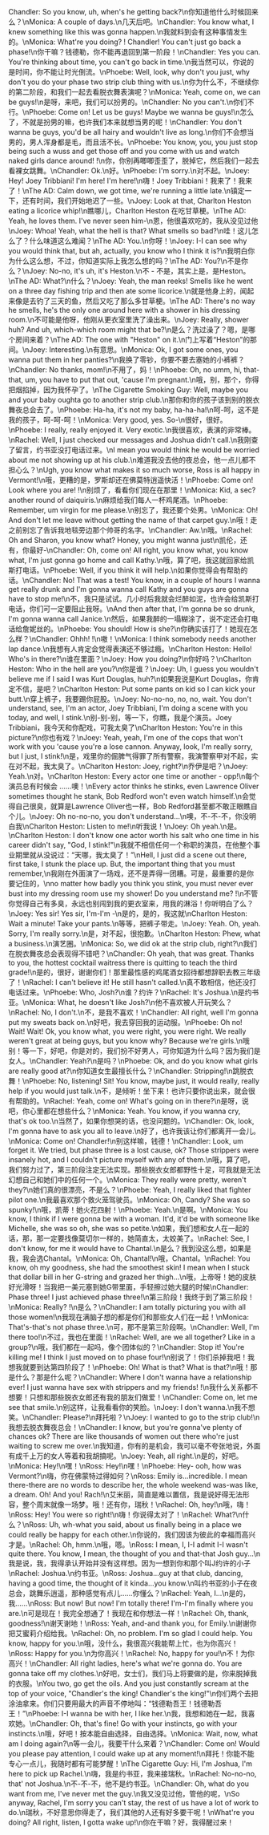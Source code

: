 Chandler: So you know, uh, when's he getting back?\n你知道他什么时候回来么？\nMonica: A couple of days.\n几天后吧。\nChandler: You know what, I knew something like this was gonna happen.\n我就料到会有这种事情发生的。\nMonica: What're you doing? ! Chandler! You can't just go back a phase!\n你干嘛？钱德勒，你不能再退回到第一阶段！\nChandler: Yes you can. You're thinking about time, you can't go back in time.\n我当然可以，你说的是时间，你不能让时光倒流。\nPhoebe: Well, look, why don't you just, why don't you do your phase two strip club thing with us.\n你为什么不，不继续你的第二阶段，和我们一起去看脱衣舞表演呢？\nMonica: Yeah, come on, we can be guys!\n是呀，来吧，我们可以扮男的。\nChandler: No you can't.\n你们不行。\nPhoebe: Come on! Let us be guys! Maybe we wanna be guys!\n怎么了，不就是扮男的嘛，也许我们本来就想当男的呢！\nChandler: You don't wanna be guys, you'd be all hairy and wouldn't live as long.\n你们不会想当男的，男人浑身都是毛，而且活不长。\nPhoebe: You know, you, you just stop being such a wuss and get those off and you come with us and watch naked girls dance around! !\n你，你别再唧唧歪歪了，脱掉它，然后我们一起去看裸女跳舞。\nChandler: Ok.\n好。\nPhoebe: I'm sorry.\n对不起。\nJoey: Hey! Joey Tribbiani! I'm here! I'm here!\n嗨！Joey Tribbiani！我来了！我来了！\nThe AD: Calm down, we got time, we're running a little late.\n镇定一下，还有时间，我们开始地迟了一些。\nJoey: Look at that, Charlton Heston eating a licorice whip!\n瞧哪儿，Charlton Heston 在吃甘草梗。\nThe AD: Yeah, he loves them. I've never seen him-\n恩，他很喜欢吃的，我从没见过他\nJoey: Whoa! Yeah, what the hell is that? What smells so bad?\n哇！这儿怎么了？什么味道这么难闻？\nThe AD: You.\n你呀！\nJoey: I-I can see why you would think that, but ah, actually, you know who I think it is?\n我明白你为什么这么想，不过，你知道实际上我怎么想的吗？\nThe AD: You?\n不是你么？\nJoey: No-no, it's uh, it's Heston.\n不 - 不是，其实上是，是Heston。\nThe AD: What?\n什么？\nJoey: Yeah, the man reeks! Smells like he went on a three day fishing trip and then ate some licorice.\n就是他身上的，闻起来像是去钓了三天的鱼，然后又吃了那么多甘草梗。\nThe AD: There's no way he smells, he's the only one around here with a shower in his dressing room.\n不可能是他呀，他刚从更衣室里洗了澡出来。\nJoey: Really, shower huh? And uh, which-which room might that be?\n是么？洗过澡了？嗯，是哪个房间来着？\nThe AD: The one with "Heston" on it.\n门上写着“Heston”的那间。\nJoey: Interesting.\n有意思。\nMonica: Ok, I got some ones, you wanna put them in her panties?\n我换了零钞，你要不要去塞她的小裤裤？\nChandler: No thanks, mom!\n不用了，妈！\nPhoebe: Oh, no umm, hi, that-that, um, you have to put that out, 'cause I'm pregnant.\n哦，别，那个，你得把烟掐掉，因为我怀孕了。\nThe Cigarette Smoking Guy: Well, maybe you and your baby oughta go to another strip club.\n那你和你的孩子该到别的脱衣舞夜总会去了。\nPhoebe: Ha-ha, it's not my baby, ha-ha-ha!\n呵-呵，这不是我的孩子，呵-呵-呵！\nMonica: Very good, yes. So-\n很好，很好。\nPhoebe: I really, really enjoyed it. Very exotic.\n我很喜欢，表演的非常棒。\nRachel: Well, I just checked our messages and Joshua didn't call.\n我刚查了留言，约书亚没打电话过来。\nI mean you would think he would be worried about me not showing up at his club.\n难道我没去他的夜总会，他一点儿都不担心么？\nUgh, you know what makes it so much worse, Ross is all happy in Vermont!\n哦，更糟的是，罗斯却还在佛莫特逍遥快活！\nPhoebe: Come on! Look where you are! !\n别烦了，看看你们现在在那里！\nMonica: Kid, a sec? another round of daiquiris.\n麻烦给我们每人一杯鸡尾酒。\nPhoebe: Remember, um virgin for me please.\n别忘了，我还要个处男。\nMonica: Oh! And don't let me leave without getting the name of that carpet guy.\n哦！走之前别忘了告诉我地毯旁边那个帅哥的名字。\nChandler: Aw.\n哦。\nRachel: Oh and Sharon, you know what? Honey, you might wanna just\n凯伦，还有，你最好-\nChandler: Oh, come on! All right, you know what, you know what, I'm just gonna go home and call Kathy.\n哦，算了吧，我这就回家给凯斯打电话。\nPhoebe: Well, if you think it will help.\n如果你觉得会有帮助的话。\nChandler: No! That was a test! You know, in a couple of hours I wanna get really drunk and I'm gonna wanna call Kathy and you guys are gonna have to stop me!\n不，我只是试试。几小时后我就会烂醉如泥，也许会给凯斯打电话，你们可一定要阻止我呀。\nAnd then after that, I'm gonna be so drunk, I'm gonna wanna call Janice.\n然后，如果我醉的一塌糊涂了，说不定还会打电话给詹妮丝的。\nPhoebe: You should! How is she?\n你确实该打了！她现在怎么样？\nChandler: Ohhh! !\n嗷！\nMonica: I think somebody needs another lap dance.\n我想有人肯定会觉得表演还不够过瘾。\nCharlton Heston: Hello! Who's in there?\n谁在里面？\nJoey: How you doing?\n你好吗？\nCharlton Heston: Who in the hell are you?\n你是谁？\nJoey: Uh, I guess you wouldn't believe me if I said I was Kurt Douglas, huh?\n如果我说是Kurt Douglas，你肯定不信，是吧？\nCharlton Heston: Put some pants on kid so I can kick your butt.\n穿上裤子，我要踢你屁股。\nJoey: No-no-no, no, no, wait. You don't understand, see, I'm an actor, Joey Tribbiani, I'm doing a scene with you today, and well, I stink.\n别-别-别，等一下，你瞧，我是个演员。Joey Tribbiani，我今天和你配戏，可我太臭了\nCharlton Heston: You're in this picture?\n你也有戏？\nJoey: Yeah, yeah, I'm one of the cops that won't work with you 'cause you're a lose cannon. Anyway, look, I'm really sorry, but I just, I stink!\n是，戏里你的倔脾气得罪了所有警察，我演警察甲对不起，实在对不起，我太臭了。\nCharlton Heston: Joey, right?\n乔伊是吧？\nJoey: Yeah.\n对。\nCharlton Heston: Every actor one time or another - opp!\n每个演员总有时候会 ......噢！\nEvery actor thinks he stinks, even Lawrence Oliver sometimes thought he stank, Bob Redford won't even watch himself.\n会觉得自己很臭，就算是Lawrence Oliver也一样，Bob Redford甚至都不敢正眼瞧自个儿。\nJoey: Oh no-no-no, you don't understand...\n噢，不-不-不，你没明白我\nCharlton Heston: Listen to me!\n听我说！\nJoey: Oh yeah.\n是。\nCharlton Heston: I don't know one actor worth his salt who one time in his career didn't say, "God, I stink!"\n我就不相信任何一个称职的演员，在他整个事业期里就从没说过：“天哪，我太臭了！”\nHell, I just did a scene out there, first take, I stunk the place up. But, the important thing that you must remember,\n我刚在外面演了一场戏，还不是弄得一团糟。可是，最重要的是你要记住的，\nno matter how badly you think you stink, you must never ever bust into my dressing room use my shower! Do you understand me? !\n不管你觉得自己有多臭，永远也别闯到我的更衣室来，用我的淋浴！你听明白了么？\nJoey: Yes sir! Yes sir, I'm-I'm -\n是的，是的，我这就\nCharlton Heston: Wait a minute! Take your pants.\n等等，把裤子带走。\nJoey: Yeah. Oh, yeah. Sorry, I'm really sorry.\n是，对不起，很抱歉。\nCharlton Heston: Phew, what a business.\n演艺圈。\nMonica: So, we did ok at the strip club, right?\n我们在脱衣舞夜总会表现得不错吧？\nChandler: Oh yeah, that was great. Thanks to you, the hottest cocktail waitress there is quitting to teach the third grade!\n是的，很好，谢谢你们！那里最性感的鸡尾酒女招待都想辞职去教三年级了！\nRachel: I can't believe it! He still hasn't called.\n真不敢相信，他还没打电话过来。\nPhoebe: Who, Josh?\n谁？约许？\nRachel: It's Joshua.\n是约书亚。\nMonica: What, he doesn't like Josh?\n他不喜欢被人开玩笑么？\nRachel: No, I don't.\n不，是我不喜欢！\nChandler: All right, well I'm gonna put my sweats back on.\n好吧，我去穿回我的运动服。\nPhoebe: Oh no! Wait! Wait! Ok, you know what, you were right, you were right. We really weren't great at being guys, but you know why? Because we're girls.\n哦别！等一下，好吧，你是对的，我们扮不好男人，可你知道为什么吗？因为我们是女人。\nChandler: Yeah?\n是吗？\nPhoebe: Ok, and do you know what girls are really good at?\n你知道女生最擅长什么？\nChandler: Stripping!\n跳脱衣舞！\nPhoebe: No, listening! Sit! You know, maybe just, it would really, really help if you would just talk.\n不，是倾听！坐下来！也许只要你说出来，就会很有帮助的。\nRachel: Yeah, come on! What's going on in there?\n是呀，说吧，你心里都在想些什么？\nMonica: Yeah. You know, if you wanna cry, that's ok too.\n当然了，如果你想哭的话，也没问题的。\nChandler: Ok, look, I'm gonna have to ask you all to leave.\n好了，也许我该让你们都离开一会儿。\nMonica: Come on! Chandler!\n别这样嘛，钱德！\nChandler: Look, um forget it. We tried, but phase three is a lost cause, ok? Those strippers were insanely hot, and I couldn't picture myself with any of them.\n哦，算了吧，我们努力过了，第三阶段注定无法实现。那些脱衣女郎都野性十足，可我就是无法幻想自己和她们中的任何一个。\nMonica: They really were pretty, weren't they?\n她们真的很漂亮，不是么？\nPhoebe: Yeah, I really liked that fighter pilot one.\n我最喜欢那个救火笼驾驶员。\nMonica: Oh, Candy? She was so spunky!\n哦，凯蒂！她火花四射！\nPhoebe: Yeah.\n是啊。\nMonica: You know, I think if I were gonna be with a woman. It'd, it'd be with someone like Michelle, she was so oh, she was so petite.\n如果，我们想和女人在一起的话，那，那一定要找像莫切尔一样的，她简直太，太姣美了。\nRachel: See, I don't know, for me it would have to Chantal.\n是么？我到没这么想，如果是我，我会选Chantal。\nMonica: Oh, Chantal!\n哦，Chantal。\nRachel: You know, oh my goodness, she had the smoothest skin! I mean when I stuck that dollar bill in her G-string and grazed her thigh...\n哦，上帝呀！她的皮肤好光滑呀！当我把一美元塞到她G带里面，手轻擦过她大腿的时候\nChandler: Phase three! I just achieved phase three!\n第三阶段！我终于到了第三阶段！\nMonica: Really? !\n是么？\nChandler: I am totally picturing you with all those women!\n我现在满脑子想的都是你们和那些女人们在一起！\nMonica: That's-that's not phase three.\n可，那不是第三阶段啊。\nChandler: Well, I'm there too!\n不过，我也在里面！\nRachel: Well, are we all together? Like in a group?\n哦，我们都在一起吗，像个团体似的？\nChandler: Stop it! You're killing me! I think I just moved on to phase four!\n别说了！你们杀掉我吧！我想我就要到达第四阶段了！\nPhoebe: Oh! What is that? What is that?\n哦！那是什么？那是什么呢？\nChandler: Where I don't wanna have a relationship ever! I just wanna have sex with strippers and my friends! !\n我什么关系都不想要！只想和那些脱衣女郎还有我的朋友们做爱！\nChandler: Come on, let me see that smile.\n别这样，让我看看你的笑脸。\nJoey: I don't wanna.\n我不想笑。\nChandler: Please?\n拜托啦？\nJoey: I wanted to go to the strip club!\n我想去脱衣舞夜总会！\nChandler: I know, but you're gonna've plenty of chances ok? There are like thousands of women out there who're just waiting to screw me over.\n我知道，你有的是机会，我可以毫不夸张地说，外面有成千上万的女人等着和我胡搞呢。\nJoey: Yeah, all right.\n是的，好吧。\nMonica: Hey!\n嘿！\nRoss: Hey!\n嘿！\nPhoebe: Hey- ooh, how was Vermont?\n嗨，你在佛蒙特过得如何？\nRoss: Emily is...incredible. I mean there-there are no words to describe her, the whole weekend was-was like, a dream. Oh! And you! Rach!\n艾米丽，简直是难以置信，我是说好得无法形容，整个周末就像一场梦。哦！还有你，瑞秋！\nRachel: Oh, hey!\n哦，嗨！\nRoss: Hey! You were so right!\n嗨！你说得太对了！\nRachel: What?\n什么？\nRoss: Uh, wh-what you said, about us finally being in a place we could really be happy for each other.\n你说的，我们因该为彼此的幸福而高兴才是。\nRachel: Oh, hmm.\n哦，嗯。\nRoss: I mean, I, I-I admit I-I wasn't quite there. You know, I mean, the thought of you and that-that Josh guy...\n我是说，我，我得承认开始并没有这样想。因为一想到你和那个叫J约许的小子\nRachel: Joshua.\n约书亚。\nRoss: Joshua...guy at that club, dancing, having a good time, the thought of it kinda...you know.\n叫约书亚的小子在夜总会，跳舞乐逍遥，那种感觉有点儿......你懂么？\nRachel: Yeah, I...\n是的，我......\nRoss: But now! But now! I'm totally there! I'm-I'm finally where you are.\n可是现在！我完全想通了！我现在和你想法一样！\nRachel: Oh, thank, goodness!\n谢天谢地！\nRoss: Yeah, and-and thank you, for Emily.\n谢谢你把艾蜜莉介绍给我。\nRachel: Oh, no problem. I'm so glad I could help. You know, happy for you.\n哦，没什么，我很高兴我能帮上忙，也为你高兴！\nRoss: Happy for you.\n为你高兴！\nRachel: No, happy for you!\n不！为你高兴！\nChandler: All right ladies, here's what we're gonna do. You are gonna take off my clothes.\n好吧，女士们，我们马上将要做的是，你来脱掉我的衣服。\nYou two, go get the oils. And you just constantly scream at the top of your voice, "Chandler's the king! Chandler's the king!"\n你们两个去把涂油拿来。你们只要用最大的声音不停地叫：“钱德勒吾王！钱德勒吾王！”\nPhoebe: I-I wanna be with her, I like her.\n我，我想和她在一起，我喜欢她。\nChandler: Oh, that's fine! Go with your instincts, go with your instincts.\n哦，好吧！按本能自由选择，自由选择。\nMonica: Wait, now, what am I doing again?\n等一会儿，我要干什么来着？\nChandler: Come on! Would you please pay attention, I could wake up at any moment!\n拜托！你能不能专心一点儿，我随时都有可能梦醒！\nThe Cigarette Guy: Hi, I'm Joshua, I'm here to pick up Rachel.\n嗨，我是约书亚，我来接瑞秋。\nRachel: No-no-no, that' not Joshua.\n不-不-不，他不是约书亚。\nChandler: Oh, what do you want from me, I've never met the guy.\n我又没见过他，管他的呢，\nSo anyway, Rachel, I'm sorry you can't stay, the rest of us have a lot of work to do.\n瑞秋，不好意思你得走了，我们其他的人还有好多要干呢！\nWhat're you doing? All right, listen, I gotta wake up!\n你在干嘛？好，我得醒过来！
        